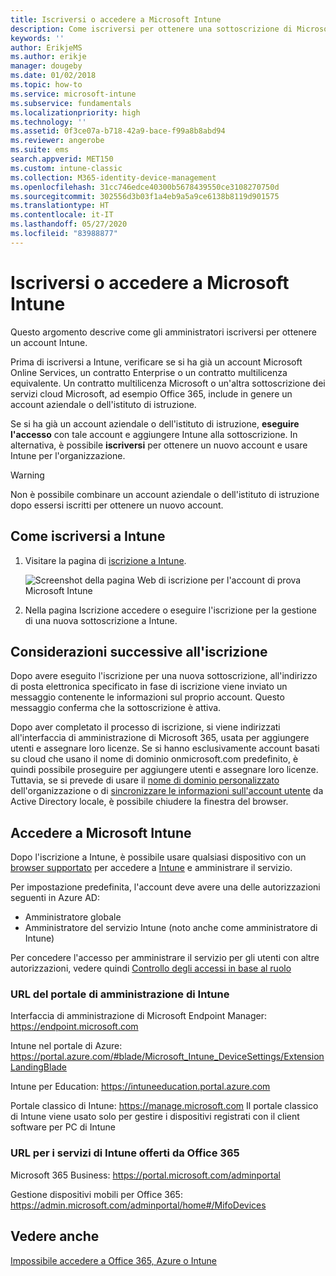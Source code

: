 ```yaml
---
title: Iscriversi o accedere a Microsoft Intune
description: Come iscriversi per ottenere una sottoscrizione di Microsoft Intune o eseguire l'accesso per iniziare a usare la sottoscrizione.
keywords: ''
author: ErikjeMS
ms.author: erikje
manager: dougeby
ms.date: 01/02/2018
ms.topic: how-to
ms.service: microsoft-intune
ms.subservice: fundamentals
ms.localizationpriority: high
ms.technology: ''
ms.assetid: 0f3ce07a-b718-42a9-bace-f99a8b8abd94
ms.reviewer: angerobe
ms.suite: ems
search.appverid: MET150
ms.custom: intune-classic
ms.collection: M365-identity-device-management
ms.openlocfilehash: 31cc746edce40300b5678439550ce3108270750d
ms.sourcegitcommit: 302556d3b03f1a4eb9a5a9ce6138b8119d901575
ms.translationtype: HT
ms.contentlocale: it-IT
ms.lasthandoff: 05/27/2020
ms.locfileid: "83988877"
---
```

# <a name="sign-up-or-sign-in-to-microsoft-intune"></a>Iscriversi o accedere a Microsoft Intune

Questo argomento descrive come gli amministratori iscriversi per ottenere un account Intune.

Prima di iscriversi a Intune, verificare se si ha già un account Microsoft Online Services, un contratto Enterprise o un contratto multilicenza equivalente. Un contratto multilicenza Microsoft o un'altra sottoscrizione dei servizi cloud Microsoft, ad esempio Office 365, include in genere un account aziendale o dell'istituto di istruzione.

Se si ha già un account aziendale o dell'istituto di istruzione, **eseguire l'accesso** con tale account e aggiungere Intune alla sottoscrizione. In alternativa, è possibile **iscriversi** per ottenere un nuovo account e usare Intune per l'organizzazione.

>[!WARNING]
>Non è possibile combinare un account aziendale o dell'istituto di istruzione dopo essersi iscritti per ottenere un nuovo account.

## <a name="how-to-sign-up-for-intune"></a>Come iscriversi a Intune

1. Visitare la pagina di [iscrizione a Intune](https://admin.microsoft.com/Signup/Signup.aspx?OfferId=40BE278A-DFD1-470a-9EF7-9F2596EA7FF9&dl=INTUNE_A&ali=1#0%20).

   ![Screenshot della pagina Web di iscrizione per l'account di prova Microsoft Intune](./media/account-sign-up/account-sign-up-site.png)

2. Nella pagina Iscrizione accedere o eseguire l'iscrizione per la gestione di una nuova sottoscrizione a Intune.

## <a name="post-sign-up-considerations"></a>Considerazioni successive all'iscrizione

Dopo avere eseguito l'iscrizione per una nuova sottoscrizione, all'indirizzo di posta elettronica specificato in fase di iscrizione viene inviato un messaggio contenente le informazioni sul proprio account. Questo messaggio conferma che la sottoscrizione è attiva.

Dopo aver completato il processo di iscrizione, si viene indirizzati all'interfaccia di amministrazione di Microsoft 365, usata per aggiungere utenti e assegnare loro licenze. Se si hanno esclusivamente account basati su cloud che usano il nome di dominio onmicrosoft.com predefinito, è quindi possibile proseguire per aggiungere utenti e assegnare loro licenze. Tuttavia, se si prevede di usare il [nome di dominio personalizzato](custom-domain-name-configure.md) dell'organizzazione o di [sincronizzare le informazioni sull'account utente](users-add.md#sync-active-directory-and-add-users-to-intune) da Active Directory locale, è possibile chiudere la finestra del browser.

## <a name="sign-in-to-microsoft-intune"></a>Accedere a Microsoft Intune

Dopo l'iscrizione a Intune, è possibile usare qualsiasi dispositivo con un [browser supportato](supported-devices-browsers.md#intune-supported-web-browsers) per accedere a [Intune](https://go.microsoft.com/fwlink/?linkid=2090973) e amministrare il servizio.

Per impostazione predefinita, l'account deve avere una delle autorizzazioni seguenti in Azure AD:

- Amministratore globale
- Amministratore del servizio Intune (noto anche come amministratore di Intune)

Per concedere l'accesso per amministrare il servizio per gli utenti con altre autorizzazioni, vedere quindi [Controllo degli accessi in base al ruolo](role-based-access-control.md)

### <a name="intune-admin-portal-url"></a>URL del portale di amministrazione di Intune

Interfaccia di amministrazione di Microsoft Endpoint Manager: https://endpoint.microsoft.com

Intune nel portale di Azure: https://portal.azure.com/#blade/Microsoft_Intune_DeviceSettings/ExtensionLandingBlade

Intune per Education: https://intuneeducation.portal.azure.com

Portale classico di Intune: https://manage.microsoft.com Il portale classico di Intune viene usato solo per gestire i dispositivi registrati con il client software per PC di Intune

### <a name="urls-for-intune-services-provided-by-office-365"></a>URL per i servizi di Intune offerti da Office 365

Microsoft 365 Business: https://portal.microsoft.com/adminportal

Gestione dispositivi mobili per Office 365: https://admin.microsoft.com/adminportal/home#/MifoDevices

## <a name="see-also"></a>Vedere anche

[Impossibile accedere a Office 365, Azure o Intune](https://support.microsoft.com/help/2412085)
